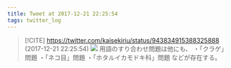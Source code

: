 ```yaml
---
title: Tweet at 2017-12-21 22:25:54
tags: twitter_log
---
```


> [!CITE] https://twitter.com/kaisekiriu/status/943834915388325888 (2017-12-21 22:25:54)
> ![](https://twitter.com/kaisekiriu/status/943834915388325888)
> 用語のすり合わせ問題は他にも、
> ・「クラゲ」問題
> ・「ネコ目」問題
> ・「ホタルイカモドキ科」問題
> などが存在する。

